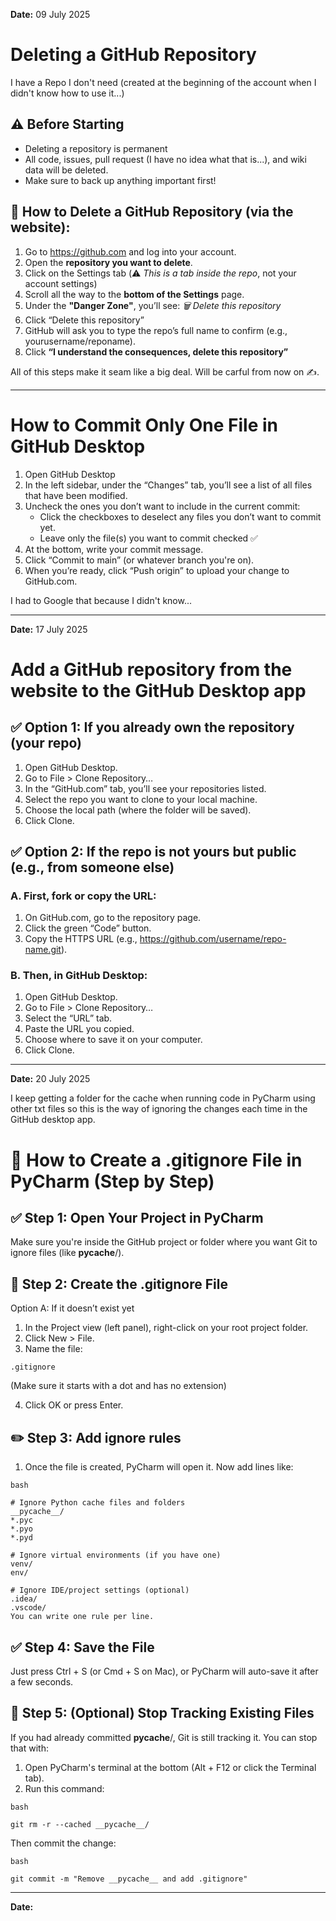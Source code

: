 **Date:** 09 July 2025
# Deleting a GitHub Repository
I have a Repo I don't need (created at the beginning of the account when I didn't know how to use it...)
## ⚠️ Before Starting 
- Deleting a repository is permanent
- All code, issues, pull request (I have no idea what that is...), and wiki data will be deleted.
- Make sure to back up anything important first!
## 🧨 How to Delete a GitHub Repository (via the website):
1. Go to https://github.com and log into your account.
2. Open the **repository you want to delete**.
3. Click on the Settings tab
   (⚠️ *This is a tab inside the repo*, not your account settings)
4. Scroll all the way to the **bottom of the Settings** page.
5. Under the **"Danger Zone"**, you’ll see: 
*🗑️ Delete this repository*
6. Click “Delete this repository”
7. GitHub will ask you to type the repo’s full name to confirm (e.g., yourusername/reponame).
8. Click **“I understand the consequences, delete this repository”**

All of this steps make it seam like a big deal. Will be carful from now on ✍️.

---

# How to Commit Only One File in GitHub Desktop
1. Open GitHub Desktop
2. In the left sidebar, under the “Changes” tab, you’ll see a list of all files that have been modified.
3. Uncheck the ones you don’t want to include in the current commit:
   - Click the checkboxes to deselect any files you don’t want to commit yet.
   - Leave only the file(s) you want to commit checked ✅
4. At the bottom, write your commit message.
5. Click “Commit to main” (or whatever branch you're on).
6. When you’re ready, click “Push origin” to upload your change to GitHub.com.

I had to Google that because I didn't know...

---

**Date:** 17 July 2025

# Add a GitHub repository from the website to the GitHub Desktop app

## ✅ Option 1: If you already own the repository (your repo)

1. Open GitHub Desktop.
2. Go to File > Clone Repository…
3. In the “GitHub.com” tab, you’ll see your repositories listed.
4. Select the repo you want to clone to your local machine.
5. Choose the local path (where the folder will be saved).
6. Click Clone.

## ✅ Option 2: If the repo is not yours but public (e.g., from someone else)
### A. First, fork or copy the URL:

1. On GitHub.com, go to the repository page.
2. Click the green “Code” button.
3. Copy the HTTPS URL (e.g., https://github.com/username/repo-name.git).

### B. Then, in GitHub Desktop:
1. Open GitHub Desktop.
2. Go to File > Clone Repository…
3. Select the “URL” tab.
4. Paste the URL you copied.
5. Choose where to save it on your computer.
6. Click Clone.

---

**Date:** 20 July 2025

I keep getting a folder for the cache when running code in PyCharm using other txt files so this is the way of ignoring the changes 
each time in the GitHub desktop app. 

# 🧾 How to Create a .gitignore File in PyCharm (Step by Step)

## ✅ Step 1: Open Your Project in PyCharm
Make sure you're inside the GitHub project or folder where you want Git to ignore files (like __pycache__/).

## 📝 Step 2: Create the .gitignore File
Option A: If it doesn’t exist yet
1. In the Project view (left panel), right-click on your root project folder.
2. Click New > File.
3. Name the file:

``` .gitignore ```

(Make sure it starts with a dot and has no extension)

4. Click OK or press Enter.

## ✏️ Step 3: Add ignore rules
1. Once the file is created, PyCharm will open it. Now add lines like:
```
bash

# Ignore Python cache files and folders
__pycache__/
*.pyc
*.pyo
*.pyd

# Ignore virtual environments (if you have one)
venv/
env/

# Ignore IDE/project settings (optional)
.idea/
.vscode/
You can write one rule per line.
```

## ✅ Step 4: Save the File
Just press Ctrl + S (or Cmd + S on Mac), or PyCharm will auto-save it after a few seconds.

## 🧹 Step 5: (Optional) Stop Tracking Existing Files
If you had already committed __pycache__/, Git is still tracking it. You can stop that with:

1. Open PyCharm's terminal at the bottom (Alt + F12 or click the Terminal tab).
2. Run this command:
```
bash

git rm -r --cached __pycache__/
```
Then commit the change:
```
bash

git commit -m "Remove __pycache__ and add .gitignore"
```

---

**Date:** 